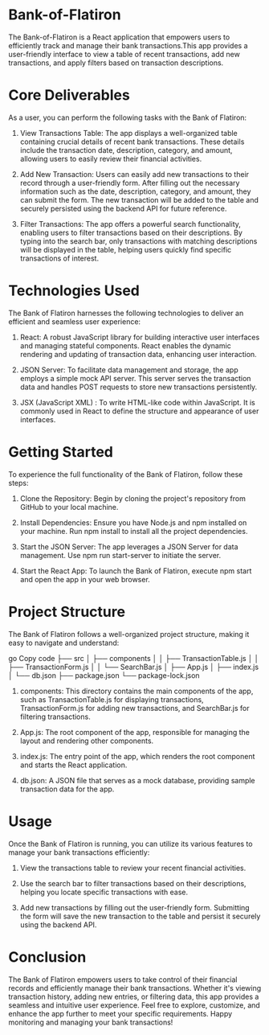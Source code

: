 # Bank-of-Flatiron
The Bank-of-Flatiron is a React application that empowers users to efficiently track and manage their bank transactions.This app provides a user-friendly interface to view a table of recent transactions, add new transactions, and apply filters based on transaction descriptions.

# Core Deliverables
As a user, you can perform the following tasks with the Bank of Flatiron:

1. View Transactions Table: The app displays a well-organized table containing crucial details of recent bank transactions. These details include the transaction date, description, category, and amount, allowing users to easily review their financial activities.

2. Add New Transaction: Users can easily add new transactions to their record through a user-friendly form. After filling out the necessary information such as the date, description, category, and amount, they can submit the form. The new transaction will be added to the table and securely persisted using the backend API for future reference.

3. Filter Transactions: The app offers a powerful search functionality, enabling users to filter transactions based on their descriptions. By typing into the search bar, only transactions with matching descriptions will be displayed in the table, helping users quickly find specific transactions of interest.

# Technologies Used
The Bank of Flatiron harnesses the following technologies to deliver an efficient and seamless user experience:

1. React: A robust JavaScript library for building interactive user interfaces and managing stateful components. React enables the dynamic rendering and updating of transaction data, enhancing user interaction.

2. JSON Server: To facilitate data management and storage, the app employs a simple mock API server. This server serves the transaction data and handles POST requests to store new transactions persistently.

3. JSX (JavaScript XML) : To write HTML-like code within JavaScript. It is commonly used in React to define the structure and appearance of user interfaces. 


 # Getting Started
To experience the full functionality of the Bank of Flatiron, follow these steps:

1. Clone the Repository: Begin by cloning the project's repository from GitHub to your local machine.

2. Install Dependencies: Ensure you have Node.js and npm installed on your machine. Run npm install to install all the project dependencies.

3. Start the JSON Server: The app leverages a JSON Server for data management. Use npm run start-server to initiate the server.

4. Start the React App: To launch the Bank of Flatiron, execute npm start and open the app in your web browser.

# Project Structure
The Bank of Flatiron follows a well-organized project structure, making it easy to navigate and understand:

go
Copy code
├── src
│   ├── components
│   │   ├── TransactionTable.js
│   │   ├── TransactionForm.js
│   │   └── SearchBar.js
│   ├── App.js
│   ├── index.js
│   └── db.json
├── package.json
└── package-lock.json
1. components: This directory contains the main components of the app, such as TransactionTable.js for displaying transactions, TransactionForm.js for adding new transactions, and SearchBar.js for filtering transactions.

2. App.js: The root component of the app, responsible for managing the layout and rendering other components.

3. index.js: The entry point of the app, which renders the root component and starts the React application.

4. db.json: A JSON file that serves as a mock database, providing sample transaction data for the app.

# Usage
Once the Bank of Flatiron is running, you can utilize its various features to manage your bank transactions efficiently:

1. View the transactions table to review your recent financial activities.

2. Use the search bar to filter transactions based on their descriptions, helping you locate specific transactions with ease.

3. Add new transactions by filling out the user-friendly form. Submitting the form will save the new transaction to the table and persist it securely using the backend API.

# Conclusion
The Bank of Flatiron empowers users to take control of their financial records and efficiently manage their bank transactions. Whether it's viewing transaction history, adding new entries, or filtering data, this app provides a seamless and intuitive user experience. Feel free to explore, customize, and enhance the app further to meet your specific requirements. Happy monitoring and managing your bank transactions!